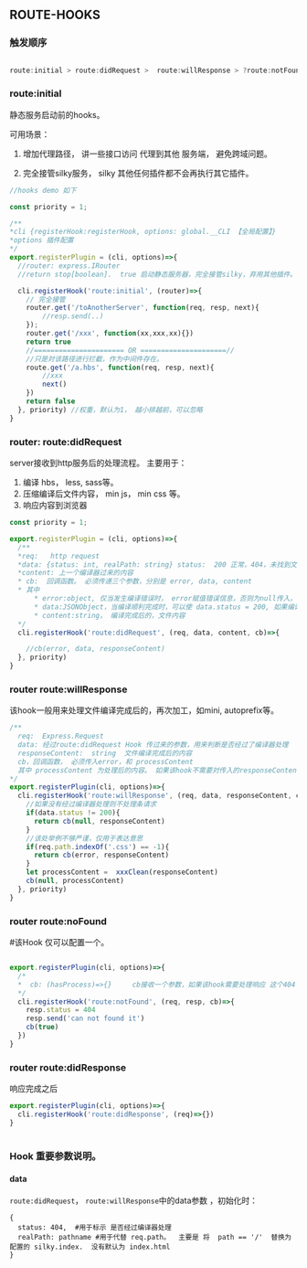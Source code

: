## ROUTE-HOOKS

### 触发顺序

```js

route:initial > route:didRequest >  route:willResponse > ?route:notFound > route:didResponse

```

### route:initial

静态服务启动前的hooks。 

可用场景：

1. 增加代理路径， 讲一些接口访问 代理到其他 服务端， 避免跨域问题。

2. 完全接管silky服务， silky 其他任何插件都不会再执行其它插件。

```js
//hooks demo 如下

const priority = 1;

/**
*cli {registerHook:registerHook, options: global.__CLI 【全局配置】}
*options 插件配置
*/
export.registerPlugin = (cli, options)=>{
  //router: express.IRouter
  //return stop[boolean].  true 启动静态服务器，完全接管silky，弃用其他插件。  为false时，作为中间件存在, 默认为false

  cli.registerHook('route:initial', (router)=>{
    // 完全接管
    router.get('/toAnotherServer', function(req, resp, next){
        //resp.send(..)
    });
    router.get('/xxx', function(xx,xxx,xx){})
    return true
    //====================== OR =====================//
    //只是対该路径进行拦截，作为中间件存在。
    route.get('/a.hbs', function(req, resp, next){
        //xxx
        next()
    })
    return false
  }, priority) //权重，默认为1， 越小排越前，可以忽略
}

```


### router: route:didRequest

server接收到http服务后的处理流程。
主要用于： 
1. 编译 hbs， less, sass等。
2. 压缩编译后文件内容， min js， min css 等。
3. 响应内容到浏览器

```js
const priority = 1;

export.registerPlugin = (cli, options)=>{
  /**
  *req:   http request
  *data: {status: int, realPath: string} status:  200 正常，404，未找到文件. 另外该编译器向下一个编译传递的数据可以存在这个里面. 详情见 hook data参数说明。
  *content: 上一个编译器过来的内容
  * cb:  回调函数。 必须传递三个参数，分别是 error, data, content
  * 其中
      * error:object, 仅当发生编译错误时， error赋值错误信息，否则为null传入。
      * data:JSONObject，当编译顺利完成时，可以使 data.status = 200, 如果编译的文件不存在，可以使 data.status = 404， 除此之外可以携带其他信息在其他字段. 
      * content:string， 编译完成后的，文件内容
  */
  cli.registerHook('route:didRequest', (req, data, content, cb)=>{

    //cb(error, data, responseContent)
  }, priority)
}
```

### router  route:willResponse

该hook一般用来处理文件编译完成后的，再次加工，如mini, autoprefix等。

```js
/**
  req:  Express.Request
  data: 经过route:didRequest Hook 传过来的参数，用来判断是否经过了编译器处理
  responseContent:  string  文件编译完成后的内容
  cb，回调函数， 必须传入error，和 processContent
  其中 processContent 为处理后的内容。 如果该hook不需要対传入的responseContent进行处理，那么将responseContent传回即可
*/
export.registerPlugin(cli, options)=>{
  cli.registerHook('route:willResponse', (req, data, responseContent, cb)=>{
    //如果没有经过编译器处理则不处理条请求
    if(data.status != 200){
      return cb(null, responseContent)
    }
    //该处举例不够严谨，仅用于表达意思
    if(req.path.indexOf('.css') == -1){
      return cb(error, responseContent)
    }
    let processContent =  xxxClean(responseContent)
    cb(null, processContent)
  }, priority)
}

```

### router  route:noFound

#该Hook 仅可以配置一个。

```js

export.registerPlugin(cli, options)=>{
  /*
  *  cb: (hasProcess)=>{}     cb接收一个参数，如果该hook需要处理响应 这个404 那么传人 true， 如果要 交给默认处理器处理,那么传入false
  */
  cli.registerHook('route:notFound', (req, resp, cb)=>{
    resp.status = 404
    resp.send('can not found it')
    cb(true)
  })
}

```

### router  route:didResponse
响应完成之后

```js
export.registerPlugin(cli, options)=>{
  cli.registerHook('route:didResponse', (req)=>{})
}
 
```

### Hook 重要参数说明。

#### data
`route:didRequest`， `route:willResponse`中的data参数 ，初始化时：

```
{
  status: 404,  #用于标示 是否经过编译器处理
  realPath: pathname #用于代替 req.path。  主要是 将  path == '/'  替换为 配置的 silky.index.  没有默认为 index.html
}
```


